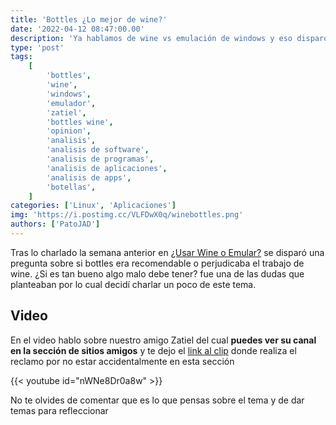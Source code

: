 ```yaml
---
title: 'Bottles ¿Lo mejor de wine?'
date: '2022-04-12 08:47:00.00'
description: 'Ya hablamos de wine vs emulación de windows y eso disparó la existencia de Bottles ¿es acaso lo mejor de Wine?'
type: 'post'
tags:
    [
        'bottles',
        'wine',
        'windows',
        'emulador',
        'zatiel',
        'bottles wine',
        'opinion',
        'analisis',
        'analisis de software',
        'analisis de programas',
        'analisis de aplicaciones',
        'analisis de apps',
        'botellas',
    ]
categories: ['Linux', 'Aplicaciones']
img: 'https://i.postimg.cc/VLFDwX0q/winebottles.png'
authors: ['PatoJAD']
---
```


Tras lo charlado la semana anterior en [¿Usar Wine o Emular?](/post/2022/04/usar-wine-o-emular/) se disparó una pregunta sobre si bottles era recomendable o perjudicaba el trabajo de wine. ¿Si es tan bueno algo malo debe tener? fue una de las dudas que planteaban por lo cual decidí charlar un poco de este tema.

## Video

En el video hablo sobre nuestro amigo Zatiel del cual **puedes ver su canal en la sección de sitios amigos** y te dejo el [link al clip](https://clips.twitch.tv/IncredulousPiercingBubbleteaRickroll-CAbDyyKFPB6Ulww2?tt_content=url&tt_medium=clips_api) donde realiza el reclamo por no estar accidentalmente en esta sección

{{< youtube id="nWNe8Dr0a8w" >}}

No te olvides de comentar que es lo que pensas sobre el tema y de dar temas para refleccionar
